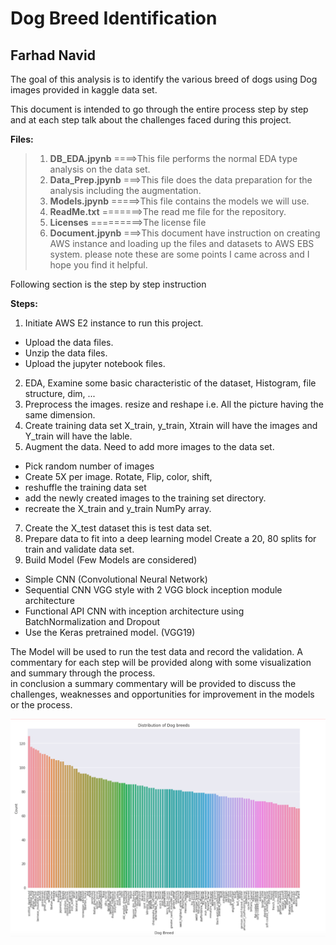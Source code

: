 # Dog Breed Identification
## Farhad Navid 

The goal of this analysis is to identify the various breed of dogs using Dog images provided in kaggle data set. 

This document is intended to go through the entire process step by step and at each step talk about the challenges faced during this project. 

**Files:**
> 1. **DB_EDA.jpynb** ====>This file performs the normal EDA type analysis on the data set.
> 2. **Data_Prep.jpynb** ===>This file does the data preparation for the analysis including the augmentation. 
> 3. **Models.jpynb** =====>This file contains the models we will use.
> 4. **ReadMe.txt** =======>The read me file for the repository. 
> 5. **Licenses** =========>The license file
> 6. **Document.jpynb** ===>This document have instruction on creating AWS instance and loading up the files and datasets to AWS EBS system. please note these are some points I came across and I hope you find it helpful.

Following section is the step by step instruction    

**Steps:**
1. Initiate AWS E2 instance to run this project.
 * Upload the data files.
 * Unzip the data files.
 * Upload the jupyter notebook files. 
2. EDA, Examine some basic characteristic of the dataset, Histogram, file structure, dim, ...
3. Preprocess the images. resize and reshape i.e. All the picture having the same dimension. 
4. Create training data set X_train, y_train, Xtrain will have the images and Y_train will have the lable. 
6. Augment the data.  Need to add more images to the data set. 
 * Pick random number of images  
 * Create 5X per image.  Rotate, Flip, color, shift, 
 * reshuffle the training data set
 * add the newly created images to the training set directory.
 * recreate the X_train and y_train NumPy array.
7. Create the X_test dataset this is test data set.
8. Prepare data to fit into a deep learning model Create a 20, 80 splits for train and validate data set. 
9. Build Model (Few Models are considered)
 * Simple CNN (Convolutional Neural Network)
 * Sequential CNN VGG style with 2 VGG block inception module architecture
 * Functional API CNN with inception architecture using BatchNormalization and Dropout
 * Use the Keras pretrained model. (VGG19)
 
The Model will be used to run the test data and record the validation.
A commentary for each step will be provided along with some visualization and summary through the process.  
in conclusion a summary commentary will be provided to discuss the challenges, weaknesses and opportunities for improvement in the models or the process.

![test](https://github.com/Farhad-n/Clasification/blob/master/image/Histogram.png)
